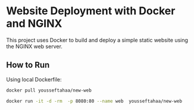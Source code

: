 # Website Deployment with Docker and NGINX

This project uses Docker to build and deploy a simple static website using the NGINX web server.

## How to Run

Using local Dockerfile:

```bash
docker pull yousseftahaa/new-web

docker run -it -d -rm  -p 8080:80 --name web  yousseftahaa/new-web

